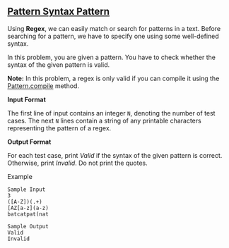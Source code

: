 ## [Pattern Syntax Pattern](https://www.hackerrank.com/challenges/pattern-syntax-checker) 

Using **Regex**, we can easily match or search for patterns in a text. 
Before searching for a pattern, we have to specify one using some well-defined syntax.

In this problem, you are given a pattern. 
You have to check whether the syntax of the given pattern is valid.

**Note:** In this problem, a regex is only valid if you can compile it using the [Pattern.compile](http://docs.oracle.com/javase/6/docs/api/java/util/regex/Pattern.html#compile%28java.lang.String%29) method.

**Input Format**

The first line of input contains an integer `N`, denoting the number of test cases. 
The next `N` lines contain a string of any printable characters representing the pattern of a regex.

**Output Format**

For each test case, print _Valid_ if the syntax of the given pattern is correct. 
Otherwise, print _Invalid_. Do not print the quotes.

Example 
````
Sample Input
3
([A-Z])(.+)
[AZ[a-z](a-z)
batcatpat(nat

Sample Output
Valid
Invalid
````